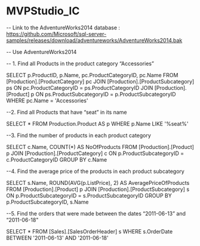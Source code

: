 # MVPStudio_IC

-- Link to the AdventureWorks2014 database : https://github.com/Microsoft/sql-server-samples/releases/download/adventureworks/AdventureWorks2014.bak

-- Use AdventureWorks2014

-- 1. Find all Products in the product category “Accessories”

SELECT	p.ProductID,
		p.Name,
		pc.ProductCategoryID,
		pc.Name
FROM [Production].[ProductCategory] pc
JOIN [Production].[ProductSubcategory] ps ON pc.ProductCategoryID = ps.ProductCategoryID
JOIN [Production].[Product] p ON ps.ProductSubcategoryID = p.ProductSubcategoryID
WHERE pc.Name = 'Accessories'



--2. Find all Products that have “seat” in its name

SELECT *
FROM Production.Product AS p
WHERE p.Name LIKE '%seat%'


--3. Find the number of products in each product category

SELECT c.Name, COUNT(*) AS NoOfProducts
FROM [Production].[Product] p
JOIN [Production].[ProductCategory] c
ON p.ProductSubcategoryID = c.ProductCategoryID
GROUP BY c.Name


--4. Find the average price of the products in each product subcategory

SELECT s.Name, ROUND(AVG(p.ListPrice), 2) AS AveragePriceOfProducts
FROM [Production].[Product] p
JOIN [Production].[ProductSubcategory] s
ON p.ProductSubcategoryID = s.ProductSubcategoryID
GROUP BY p.ProductSubcategoryID, s.Name
​

--5. Find the orders that were made between the dates “2011-06-13” and “2011-06-18"

SELECT *
FROM [Sales].[SalesOrderHeader] s
WHERE s.OrderDate BETWEEN '2011-06-13' AND '2011-06-18'
